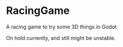 # RacingGame

A racing game to try some 3D things in Godot 

On hold currently, and still might be unstable.
